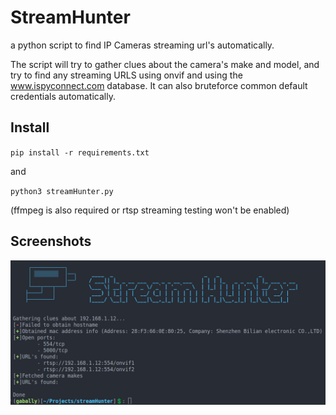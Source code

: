 # StreamHunter

a python script to find IP Cameras streaming url's automatically.

The script will try to gather clues about the camera's make and model, and try to find any streaming URLS using onvif and using the www.ispyconnect.com database. It can also bruteforce common default credentials automatically.

## Install

`pip install -r requirements.txt`

and 

`
python3 streamHunter.py
`

(ffmpeg is also required or rtsp streaming testing won't be enabled)

## Screenshots

![](screenshot.png)